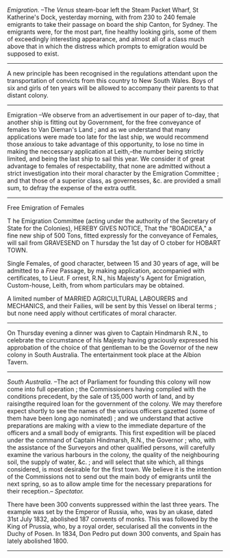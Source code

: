 *Emigration.* –The *Venus*  steam-boar left the Steam Packet Wharf, St Katherine's Dock, yesterday morning, with from 230 to 240 female emigrants to take their passage on board the ship Canton, for Sydney. The emigrants were, for the most part, fine healthy looking girls, some of them of exceedingly interesting appearance, and almost all of a class much above that in which the distress which prompts to emigration would be supposed to exist.
                      
---
A new principle has been recognised in the regulations attendant upon the transportation of convicts from this country to New South Wales. Boys of six and girls of ten years will be allowed to accompany their parents to that distant colony.
                      
---
Emigration –We observe from an advertisement in our paper of to-day, that another ship is fitting out by Government, for the free conveyance of females to Van Dieman's Land ; and as we understand that many applications were made too late for the last ship, we would recommend those anxious to take advantage of this opportunity, to lose no time in making the neccessary application at Leith,–the number being strictly limited, and being the last ship to sail this year. We consider it of great advantage to females of respectability, that none are admitted without a strict investigation into their moral character by the Emigration Committee ; and that those of a superior class, as governesses, &c. are provided a small sum, to defray the expense of the extra outfit.
                      
---
Free Emigration of FemalesT he Emigration Committee  (acting under the authority of the Secretary of State for the Colonies), HEREBY GIVES NOTICE, That the "BOADICEA," a fine new ship of 500 Tons, fitted expressly for the conveyance of Females, will sail from GRAVESEND on T hursday  the 1st day of O ctober  for HOBART TOWN.Single Females, of good character, between 15 and 30 years of age, will be admitted to a *Free*  Passage, by making application, accompanied with certificates, to Lieut. F orrest, R.N., his Majesty's Agent for Emigration, Custom-house, Leith, from whom particulars may be obtained.A limited number of MARRIED AGRICULTURAL LABOURERS and MECHANICS, and their Failies, will be sent by this Vessel on liberal terms ; but none need apply without certificates of moral character.
                      
---
On Thursday evening a dinner was given to Captain Hindmarsh R.N., to celebrate the circumstance of his Majesty having graciously expressed his approbation of the choice of that gentleman to be the Governor of the new colony in South Australia. The entertainment took place at the Albion Tavern.
                      
---
*South Australia.* –The act of Parliament for founding this colony will now come into full operation ; the Commissioners having complied with the conditions precedent, by the sale of t35,000 worth of land, and by raisingthe required loan for the government of the colony. We may therefore expect shortly to see the names of the various officers gazetted (some of them have been long ago nominated) ; and we understand that active preparations are making with a view to the immediate departure of the officers and a small body of emigrants. This first expedition will be placed under the command of Captain Hindmarsh, R.N., the Governor ; who, with the assistance of the Surveyors and other qualified persons, will carefully examine the various harbours in the colony, the quality of the neighbouring soil, the supply of water, &c. ; and will select that site which, all things considered, is most desirable for the first town. We believe it is the intention of the Commissions not to send out the main body of emigrants until the next spring, so as to allow ample time for the necessary preparations for their reception.– *Spectator.*There have been 300 convents suppressed within the last three years. The example was set by the Emperor of Russia, who, was by an ukase, dated 31st July 1832, abolished 187 convents of monks. This was followed by the King of Prussia, who, by a royal order, secularised all the convents in the Duchy of Posen. In 1834, Don Pedro put down 300 convents, and Spain has lately abolished 1800.
                      
---
